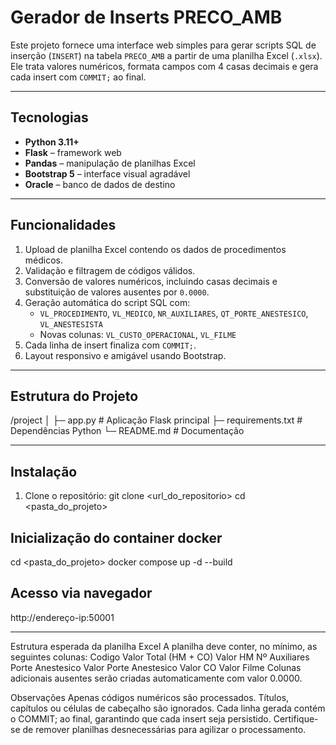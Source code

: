 # Gerador de Inserts PRECO_AMB

Este projeto fornece uma interface web simples para gerar scripts SQL de inserção (`INSERT`) na tabela `PRECO_AMB` a partir de uma planilha Excel (`.xlsx`). Ele trata valores numéricos, formata campos com 4 casas decimais e gera cada insert com `COMMIT;` ao final.

---

## Tecnologias

- **Python 3.11+**
- **Flask** – framework web
- **Pandas** – manipulação de planilhas Excel
- **Bootstrap 5** – interface visual agradável
- **Oracle** – banco de dados de destino

---

## Funcionalidades

1. Upload de planilha Excel contendo os dados de procedimentos médicos.
2. Validação e filtragem de códigos válidos.
3. Conversão de valores numéricos, incluindo casas decimais e substituição de valores ausentes por `0.0000`.
4. Geração automática do script SQL com:
   - `VL_PROCEDIMENTO`, `VL_MEDICO`, `NR_AUXILIARES`, `QT_PORTE_ANESTESICO`, `VL_ANESTESISTA`
   - Novas colunas: `VL_CUSTO_OPERACIONAL`, `VL_FILME`
5. Cada linha de insert finaliza com `COMMIT;`.
6. Layout responsivo e amigável usando Bootstrap.

---

## Estrutura do Projeto

/project
│
├─ app.py # Aplicação Flask principal
├─ requirements.txt # Dependências Python
└─ README.md # Documentação


---

## Instalação

1. Clone o repositório:
git clone <url_do_repositorio>
cd <pasta_do_projeto>

## Inicialização do container docker
cd <pasta_do_projeto>
docker compose up -d --build

## Acesso via navegador
http://endereço-ip:50001

---
Estrutura esperada da planilha Excel
A planilha deve conter, no mínimo, as seguintes colunas:
Codigo
Valor Total (HM + CO)
Valor HM
Nº Auxiliares
Porte Anestesico
Valor Porte Anestesico
Valor CO
Valor Filme
Colunas adicionais ausentes serão criadas automaticamente com valor 0.0000.

Observações
Apenas códigos numéricos são processados. Títulos, capítulos ou células de cabeçalho são ignorados.
Cada linha gerada contém o COMMIT; ao final, garantindo que cada insert seja persistido.
Certifique-se de remover planilhas desnecessárias para agilizar o processamento.

